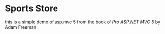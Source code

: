 # Sports Store
this is a simple demo of asp.mvc 5 from the book of *Pro ASP.NET MVC 5* by Adam Freeman
